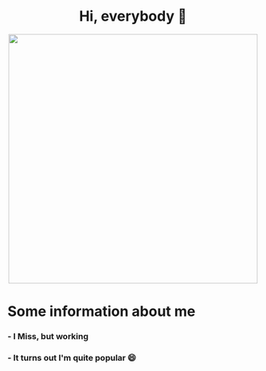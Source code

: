 <H1 align="center">Hi, everybody 👋</H1>
<div id="header" align="center">
  <img src="https://media1.tenor.com/m/Fb_fs8F8m34AAAAC/guts.gif" width="500"/>
</div>
<H1>Some information about me</H1>
<H3>- I Miss, but working</H3>
<h3>- It turns out I'm quite popular 😄
<b>
<img src="https://komarev.com/ghpvc/?username=your-github-username&style=flat-square&color=blue" alt=""/>
</h3>


<!--
**YourPluggg/YourPluggg** is a ✨ _special_ ✨ repository because its `README.md` (this file) appears on your GitHub profile.
<div id="header" align="center">
  <iframe src="https://giphy.com/embed/p4w0AMZJa2EtG" width="480" height="359" frameBorder="0" class="giphy-embed" allowFullScreen></iframe><p><a href="https://giphy.com/gifs/crying-berserk-p4w0AMZJa2EtG">via GIPHY</a></p>
</div>

<div id="header" align="center">
  <img src="https://media1.tenor.com/m/DWYqdNlJGEUAAAAC/akashi-emperor.gif" width="500"/>
</div>

Here are some ideas to get you started:

- 🔭 I’m currently working on ...
- 🌱 I’m currently learning ...
- 👯 I’m looking to collaborate on ...
- 🤔 I’m looking for help with ...
- 💬 Ask me about ...
- 📫 How to reach me: ...
- 😄 Pronouns: ...
- ⚡ Fun fact: ...
-->

